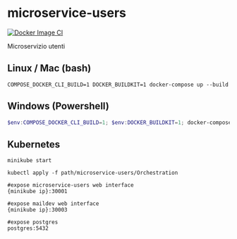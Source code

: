 # microservice-users

[![Docker Image CI](https://github.com/creative-hub-taass/microservice-users/actions/workflows/docker-image.yml/badge.svg)](https://github.com/creative-hub-taass/microservice-users/actions/workflows/docker-image.yml)

Microservizio utenti

## Linux / Mac (bash)
```shell
COMPOSE_DOCKER_CLI_BUILD=1 DOCKER_BUILDKIT=1 docker-compose up --build
```

## Windows (Powershell)
```powershell
$env:COMPOSE_DOCKER_CLI_BUILD=1; $env:DOCKER_BUILDKIT=1; docker-compose up --build
```

## Kubernetes


```shell
minikube start

kubectl apply -f path/microservice-users/Orchestration

#expose microservice-users web interface
{minikube ip}:30001

#expose maildev web interface
{minikube ip}:30003

#expose postgres
postgres:5432
```
